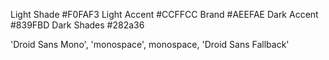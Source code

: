 
Light Shade #F0FAF3
Light Accent #CCFFCC
Brand #AEEFAE
Dark Accent #839FBD
Dark Shades #282a36

'Droid Sans Mono', 'monospace', monospace, 'Droid Sans Fallback'